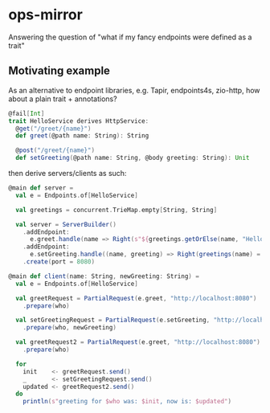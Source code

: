 # ops-mirror

Answering the question of "what if my fancy endpoints were defined as a trait"

## Motivating example

As an alternative to endpoint libraries, e.g. Tapir, endpoints4s, zio-http, how about a plain trait + annotations?

```scala
@fail[Int]
trait HelloService derives HttpService:
  @get("/greet/{name}")
  def greet(@path name: String): String

  @post("/greet/{name}")
  def setGreeting(@path name: String, @body greeting: String): Unit
```

then derive servers/clients as such:

```scala
@main def server =
  val e = Endpoints.of[HelloService]

  val greetings = concurrent.TrieMap.empty[String, String]

  val server = ServerBuilder()
    .addEndpoint:
      e.greet.handle(name => Right(s"${greetings.getOrElse(name, "Hello")}, $name"))
    .addEndpoint:
      e.setGreeting.handle((name, greeting) => Right(greetings(name) = greeting))
    .create(port = 8080)
```

```scala
@main def client(name: String, newGreeting: String) =
  val e = Endpoints.of[HelloService]

  val greetRequest = PartialRequest(e.greet, "http://localhost:8080")
    .prepare(who)

  val setGreetingRequest = PartialRequest(e.setGreeting, "http://localhost:8080")
    .prepare(who, newGreeting)

  val greetRequest2 = PartialRequest(e.greet, "http://localhost:8080")
    .prepare(who)

  for
    init    <- greetRequest.send()
    _       <- setGreetingRequest.send()
    updated <- greetRequest2.send()
  do
    println(s"greeting for $who was: $init, now is: $updated")
```
